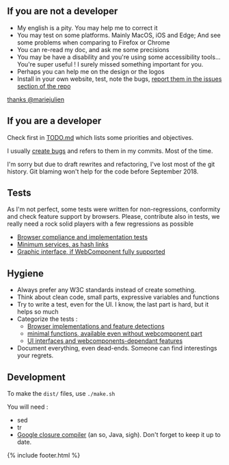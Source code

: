 If you are not a developer
--------------------------

- My english is a pity. You may help me to correct it
- You may test on some platforms. Mainly MacOS, iOS and Edge; And see some problems when comparing to Firefox or Chrome
- You can re-read my doc, and ask me some precisions
- You may be have a disability and you're using some accessibility tools… You're super useful ! I surely missed something important for you.
- Perhaps you can help me on the design or the logos
- Install in your own website, test, note the bugs, [report them in the issues section of the repo](https://github.com/dascritch/cpu-audio/issues)

[thanks @mariejulien](https://twitter.com/mariejulien/status/1047827583126183937)


If you are a developer
----------------------

Check first in [TODO.md](TODO.md) which lists some priorities and objectives.

I usually [create bugs](https://github.com/dascritch/cpu-audio/issues) and refers to them in my commits. Most of the time.

I'm sorry but due to draft rewrites and refactoring, I've lost most of the git history. Git blaming won't help for the code before September 2018.


Tests
-----

As I'm not perfect, some tests were written for non-regressions, conformity and check feature support by browsers. Please, contribute also in tests, we really need a rock solid players with a few regressions as possible

 * [Browser compliance and implementation tests](./tests-browser.html)
 * [Minimum services, as hash links](./tests-minimal.html)
 * [Graphic interface, if WebComponent fully supported](./tests-interface.html)


Hygiene
-------

- Always prefer any W3C standards instead of create something.
- Think about clean code, small parts, expressive variables and functions
- Try to write a test, even for the UI. I know, the last part is hard, but it helps so much
- Categorize the tests :
  - [Browser implementations and feature detections](./test-browser.html)
  - [minimal functions, available even without webcomponent part](./test-minimal.html)
  - [UI interfaces and webcomponents-dependant features](./test-interface.html)
- Document everything, even dead-ends. Someone can find interestings your regrets.


Development
-----------

To make the `dist/` files, use `./make.sh`

You will need :
- sed
- tr
- [Google closure compiler](https://developers.google.com/closure/compiler/) (an so, Java, sigh). Don't forget to keep it up to date.

{% include footer.html %}